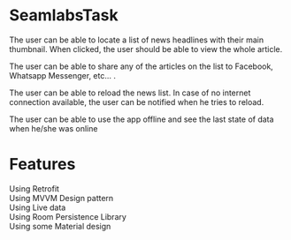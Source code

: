 # SeamlabsTask
The user can be able to locate a list of news headlines with their main
thumbnail. When clicked, the user should be able to view the whole article. <br>

The user can be able to share any of the articles on the list to Facebook,
Whatsapp Messenger, etc… . <br>

The user can be able to reload the news list. In case of no internet connection
available, the user can be notified when he tries to reload. <br>

The user can be able to use the app offline and see the last state of data
when he/she was online

# Features
Using Retrofit <br>
Using MVVM Design pattern <br>
Using Live data <br>
Using Room Persistence Library <br>
Using some Material design <br>
